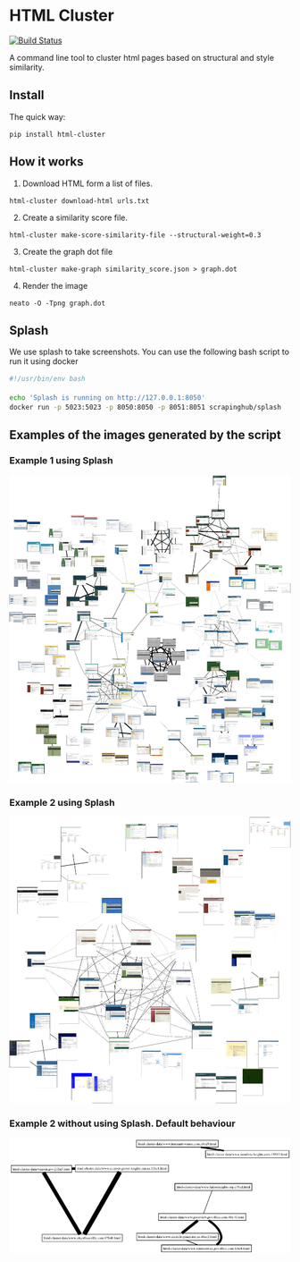 # HTML Cluster

[![Build Status](https://travis-ci.org/matiskay/html-cluster.svg?branch=master)](https://travis-ci.org/matiskay/html-cluster)

A command line tool to cluster html pages based on structural and style similarity.

## Install

The quick way:

```
pip install html-cluster
```

## How it works

1. Download HTML form a list of files.

```
html-cluster download-html urls.txt
```

2. Create a similarity score file.

```
html-cluster make-score-similarity-file --structural-weight=0.3
```

3. Create the graph dot file

```
html-cluster make-graph similarity_score.json > graph.dot
```

4. Render the image

```
neato -O -Tpng graph.dot
```

## Splash

We use splash to take screenshots. You can use the following bash script to run
it using docker

```bash
#!/usr/bin/env bash

echo 'Splash is running on http://127.0.0.1:8050'
docker run -p 5023:5023 -p 8050:8050 -p 8051:8051 scrapinghub/splash
```

## Examples of the images generated by the script

### Example 1 using Splash

![Example 1](assets/example-1.jpg)

### Example 2 using Splash

![Example 2](assets/example-2.jpg)


### Example 2 without using Splash. Default behaviour

![Example 3](assets/example-3.png)
